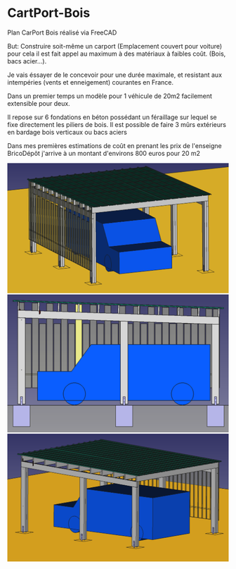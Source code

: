 # CartPort-Bois
Plan CarPort Bois réalisé via FreeCAD

But: Construire soit-même un carport (Emplacement couvert pour voiture) pour cela il est fait appel au maximum à des matériaux à faibles coût. (Bois, bacs acier...). 

Je vais éssayer de le concevoir pour une durée maximale, et resistant aux intempéries (vents et enneigement) courantes en France.  

Dans un premier temps un modèle pour 1 véhicule de 20m2 facilement extensible pour deux.

Il repose sur 6 fondations en béton possédant un féraillage sur lequel se fixe directement les piliers de bois. 
Il est possible de faire 3 mûrs extérieurs en bardage bois verticaux ou bacs aciers

Dans mes premières estimations de coût en prenant les prix de l'enseigne BricoDépôt j'arrive à un montant d'environs 800 euros pour 20 m2

<img src="https://raw.githubusercontent.com/fran6t/CartPort-Bois/master/Images/3quartface.png" />

<img src="https://raw.githubusercontent.com/fran6t/CartPort-Bois/master/Images/cote-sans-mur.png" />

<img src="https://raw.githubusercontent.com/fran6t/CartPort-Bois/master/Images/3quartarriere.png" />
